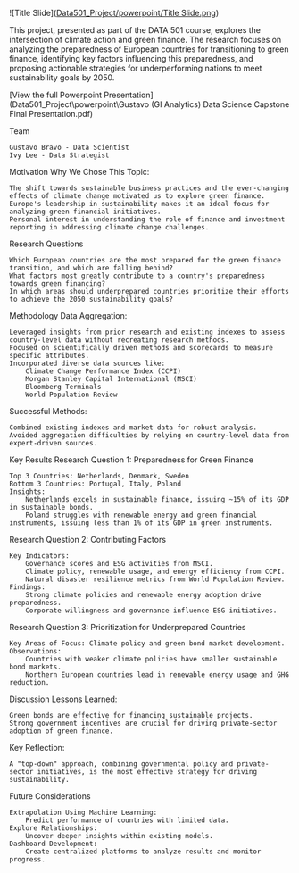 ![Title Slide]([Data501_Project/powerpoint/Title Slide.png](https://github.com/pavobravo11/Data501_Project/blob/master/powerpoint/Title%20Slide.png))

This project, presented as part of the DATA 501 course, explores the intersection of climate action and green finance. The research focuses on analyzing the preparedness of European countries for transitioning to green finance, identifying key factors influencing this preparedness, and proposing actionable strategies for underperforming nations to meet sustainability goals by 2050.

[View the full Powerpoint Presentation](Data501_Project\powerpoint\Gustavo (GI Analytics) Data Science Capstone Final Presentation.pdf)

Team

    Gustavo Bravo - Data Scientist
    Ivy Lee - Data Strategist

Motivation
Why We Chose This Topic:

    The shift towards sustainable business practices and the ever-changing effects of climate change motivated us to explore green finance.
    Europe's leadership in sustainability makes it an ideal focus for analyzing green financial initiatives.
    Personal interest in understanding the role of finance and investment reporting in addressing climate change challenges.

Research Questions

    Which European countries are the most prepared for the green finance transition, and which are falling behind?
    What factors most greatly contribute to a country's preparedness towards green financing?
    In which areas should underprepared countries prioritize their efforts to achieve the 2050 sustainability goals?

Methodology
Data Aggregation:

    Leveraged insights from prior research and existing indexes to assess country-level data without recreating research methods.
    Focused on scientifically driven methods and scorecards to measure specific attributes.
    Incorporated diverse data sources like:
        Climate Change Performance Index (CCPI)
        Morgan Stanley Capital International (MSCI)
        Bloomberg Terminals
        World Population Review

Successful Methods:

    Combined existing indexes and market data for robust analysis.
    Avoided aggregation difficulties by relying on country-level data from expert-driven sources.

Key Results
Research Question 1: Preparedness for Green Finance

    Top 3 Countries: Netherlands, Denmark, Sweden
    Bottom 3 Countries: Portugal, Italy, Poland
    Insights:
        Netherlands excels in sustainable finance, issuing ~15% of its GDP in sustainable bonds.
        Poland struggles with renewable energy and green financial instruments, issuing less than 1% of its GDP in green instruments.

Research Question 2: Contributing Factors

    Key Indicators:
        Governance scores and ESG activities from MSCI.
        Climate policy, renewable usage, and energy efficiency from CCPI.
        Natural disaster resilience metrics from World Population Review.
    Findings:
        Strong climate policies and renewable energy adoption drive preparedness.
        Corporate willingness and governance influence ESG initiatives.

Research Question 3: Prioritization for Underprepared Countries

    Key Areas of Focus: Climate policy and green bond market development.
    Observations:
        Countries with weaker climate policies have smaller sustainable bond markets.
        Northern European countries lead in renewable energy usage and GHG reduction.

Discussion
Lessons Learned:

    Green bonds are effective for financing sustainable projects.
    Strong government incentives are crucial for driving private-sector adoption of green finance.

Key Reflection:

    A "top-down" approach, combining governmental policy and private-sector initiatives, is the most effective strategy for driving sustainability.

Future Considerations

    Extrapolation Using Machine Learning:
        Predict performance of countries with limited data.
    Explore Relationships:
        Uncover deeper insights within existing models.
    Dashboard Development:
        Create centralized platforms to analyze results and monitor progress.
